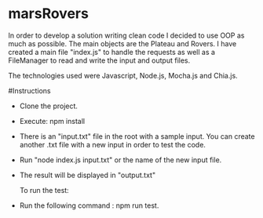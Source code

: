 # marsRovers

In order to develop a solution writing clean code I decided to use OOP as much as possible.
The main objects are the Plateau and Rovers. I have created a main file "index.js" to handle the requests as well as a FileManager to read and write the input and output files.

The technologies used were Javascript, Node.js, Mocha.js and Chia.js.


#Instructions
- Clone the project.
- Execute: npm install
- There is an "input.txt" file in the root with a sample input. You can create another .txt file with a new input in order to test the code.
- Run "node index.js input.txt" or the name of the new input file.
- The result will be displayed in "output.txt"

  To run the test:
- Run the following command : npm run test.


